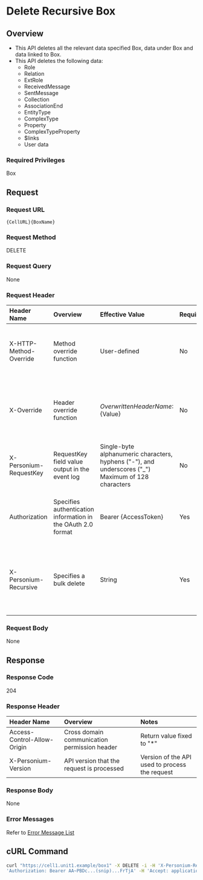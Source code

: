 # Delete Recursive Box

## Overview

* This API deletes all the relevant data specified Box, data under Box and data linked to Box.
* This API deletes the following data:
    * Role
    * Relation
    * ExtRole
    * ReceivedMessage
    * SentMessage
    * Collection
    * AssociationEnd
    * EntityType
    * ComplexType
    * Property
    * ComplexTypeProperty
    * $links
    * User data

### Required Privileges

Box


## Request

### Request URL

```
{CellURL}{BoxName}
```

### Request Method

DELETE

### Request Query

None

### Request Header

|Header Name|Overview|Effective Value|Required|Notes|
|:--|:--|:--|:--|:--|
|X-HTTP-Method-Override|Method override function|User-defined|No|Specifying this value in a request with the POST method indicates that the specified value is used as the method|
|X-Override|Header override function|${OverwrittenHeaderName}:${Value}|No|The normal HTTP header value is overwritten. Specify multiple X-Override headers for the overwriting of multiple headers|
|X-Personium-RequestKey|RequestKey field value output in the event log|Single-byte alphanumeric characters, hyphens ("-"), and underscores ("_")<br>Maximum of 128 characters|No|PCS-${UNIXtime} by default|
|Authorization|Specifies authentication information in the OAuth 2.0 format|Bearer {AccessToken}|Yes|* Authentication tokens are the tokens acquired using the Authentication Token Acquisition API|
|X-Personium-Recursive|Specifies a bulk delete|String|Yes|True:This API implements the bulk delete<br>When there is no specified header or False: returns the error response code 412|

### Request Body

None


## Response

### Response Code

204

### Response Header

|Header Name|Overview|Notes|
|:--|:--|:--|
|Access-Control-Allow-Origin|Cross domain communication permission header|Return value fixed to "*"|
|X-Personium-Version|API version that the request is processed|Version of the API used to process the request|

### Response Body

None

### Error Messages

Refer to [Error Message List](004_Error_Messages.md)


## cURL Command

```sh
curl "https://cell1.unit1.example/box1" -X DELETE -i -H 'X-Personium-Recursive: true' -H \
'Authorization: Bearer AA~PBDc...(snip)...FrTjA' -H 'Accept: application/json'
```

